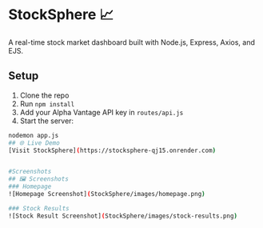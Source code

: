 # StockSphere 📈

A real-time stock market dashboard built with Node.js, Express, Axios, and EJS.

## Setup

1. Clone the repo
2. Run `npm install`
3. Add your Alpha Vantage API key in `routes/api.js`
4. Start the server:

```bash
nodemon app.js
## 🌐 Live Demo  
[Visit StockSphere](https://stocksphere-qj15.onrender.com)


#Screenshots
## 🖼️ Screenshots
### Homepage
![Homepage Screenshot](StockSphere/images/homepage.png)

### Stock Results
![Stock Result Screenshot](StockSphere/images/stock-results.png)




